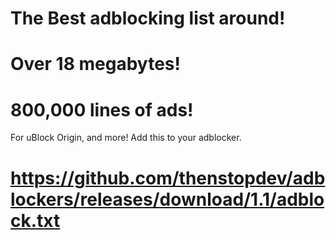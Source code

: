 # The Best adblocking list around!
# Over 18 megabytes!
# 800,000 lines of ads!
For uBlock Origin, and more!
Add this to your adblocker.
# https://github.com/thenstopdev/adblockers/releases/download/1.1/adblock.txt
